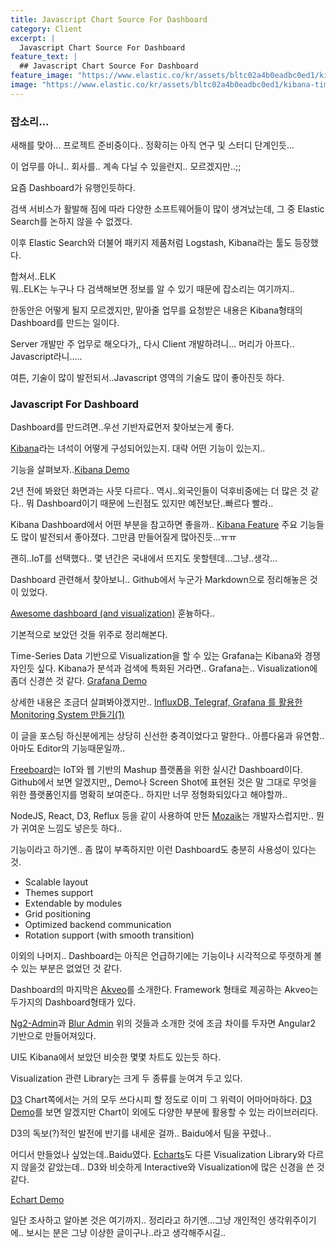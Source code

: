```yaml
---
title: Javascript Chart Source For Dashboard
category: Client
excerpt: |
  Javascript Chart Source For Dashboard
feature_text: |
  ## Javascript Chart Source For Dashboard
feature_image: "https://www.elastic.co/kr/assets/bltc02a4b0eadbc0ed1/kibana-timeseries.jpg"
image: "https://www.elastic.co/kr/assets/bltc02a4b0eadbc0ed1/kibana-timeseries.jpg"
---
```


### 잡소리...

새해를 맞아... 프로젝트 준비중이다..
정확히는 아직 연구 및 스터디 단계인듯...

이 업무를 아니..
회사를.. 계속 다닐 수 있을런지.. 모르겠지만..;;

요즘 Dashboard가 유행인듯하다.

검색 서비스가 활발해 짐에 따라 다양한 소프트웨어들이 많이 생겨났는데,
그 중 Elastic Search를 논하지 않을 수 없겠다.

이후 Elastic Search와 더불어 패키지 제품처럼 Logstash, Kibana라는 툴도 등장했다.

합쳐서..ELK<br/>
뭐..ELK는 누구나 다 검색해보면 정보를 알 수 있기 때문에 잡소리는 여기까지..

한동안은 어떻게 될지 모르겠지만,
맡아줄 업무를 요청받은 내용은 Kibana형태의 Dashboard를 만드는 일이다.

Server 개발만 주 업무로 해오다가,,
다시 Client 개발하려니... 머리가 아프다..
Javascript라니.....

여튼, 기술이 많이 발전되서..Javascript 영역의 기술도 많이 좋아진듯 하다.

### Javascript For Dashboard

Dashboard를 만드려면..우선 기반자료먼저 찾아보는게 좋다.

[Kibana](https://github.com/elastic/kibana)라는 녀석이 어떻게 구성되어있는지.
대략 어떤 기능이 있는지..

기능을 살펴보자..[Kibana Demo](https://demo.elastic.co/app/kibana#/dashboard/b7be4700-6837-11e7-bd1c-eb5e5ad48f8b)

2년 전에 봐왔던 화면과는 사뭇 다르다..
역시..외국인들이 덕후비중에는 더 많은 것 같다..
뭐 Dashboard이기 때문에 느린점도 있지만 예전보단..빠르다 빨라..

Kibana Dashboard에서 어떤 부분을 참고하면 좋을까..
[Kibana Feature](https://www.elastic.co/products/kibana) 주요 기능들도 많이 발전되서 좋아졌다.
그만큼 만들어질게 많아진듯...ㅠㅠ

괜히..IoT를 선택했다..
몇 년간은 국내에서 뜨지도 못할텐데...그냥..생각...

Dashboard 관련해서 찾아보니..
Github에서 누군가 Markdown으로 정리해놓은 것이 있었다.

[Awesome dashboard (and visualization)](https://github.com/obazoud/awesome-dashboard) 훈늉하다..

기본적으로 보았던 것들 위주로 정리해본다.

Time-Series Data 기반으로 Visualization을 할 수 있는 Grafana는 Kibana와 경쟁자인듯 싶다.
Kibana가 분석과 검색에 특화된 거라면..
Grafana는.. Visualization에 좀더 신경쓴 것 같다.
[Grafana Demo](http://play.grafana.org)

상세한 내용은 조금더 살펴봐야겠지만..
[InfluxDB, Telegraf, Grafana 를 활용한 Monitoring System 만들기(1)](http://www.popit.kr/influxdb_telegraf_grafana_1/)

이 글을 포스팅 하신분에게는 상당히 신선한 충격이었다고 말한다..
아름다움과 유연함.. 아마도 Editor의 기능때문일까..

[Freeboard](https://github.com/Freeboard/freeboard)는 IoT와 웹 기반의 Mashup 플랫폼을 위한 실시간 Dashboard이다.
Github에서 보면 알겠지만,, Demo나 Screen Shot에 표현된 것은 말 그대로 무엇을 위한 플랫폼인지를 명확히 보여준다..
하지만 너무 정형화되있다고 해야할까..

NodeJS, React, D3, Reflux 등을 같이 사용하여 만든 [Mozaik](https://github.com/plouc/mozaik)는 개발자스럽지만..
뭔가 귀여운 느낌도 넣은듯 하다..

기능이라고 하기엔.. 좀 많이 부족하지만 이런 Dashboard도 충분히 사용성이 있다는 것.
  - Scalable layout
  - Themes support
  - Extendable by modules
  - Grid positioning
  - Optimized backend communication
  - Rotation support (with smooth transition)

이외의 나머지.. Dashboard는 아직은 언급하기에는 기능이나 시각적으로 뚜렷하게 볼 수 있는 부분은 없었던 것 같다.

Dashboard의 마지막은 [Akveo](https://www.akveo.com/)를 소개한다.
Framework 형태로 제공하는 Akveo는 두가지의 Dashboard형태가 있다.

[Ng2-Admin](https://www.akveo.com/ng2-admin/)과 [Blur Admin](https://www.akveo.com/blur-admin/)
위의 것들과 소개한 것에 조금 차이를 두자면 Angular2 기반으로 만들어져있다.

UI도 Kibana에서 보았던 비슷한 몇몇 차트도 있는듯 하다.

Visualization 관련 Library는 크게 두 종류를 눈여겨 두고 있다.

[D3](https://d3js.org/) Chart쪽에서는 거의 모두 쓰다시피 할 정도로 이미 그 위력이 어마어마하다.
[D3 Demo](https://github.com/d3/d3/wiki/Gallery)를 보면 알겠지만 Chart이 외에도 다양한 부분에 활용할 수 있는 라이브러리다.

D3의 독보(?)적인 발전에 반기를 내세운 걸까..
Baidu에서 팀을 꾸렸나..

어디서 만들었나 싶었는데..Baidu였다.
[Echarts](https://github.com/ecomfe/echarts)도 다른 Visualization Library와 다르지 않을것 같았는데..
D3와 비슷하게 Interactive와 Visualization에 많은 신경을 쓴 것 같다.

[Echart Demo](https://ecomfe.github.io/echarts-examples/public/)

일단 조사하고 알아본 것은 여기까지..
정리라고 하기엔...그냥 개인적인 생각위주이기에.. 보시는 분은 그냥 이상한 글이구나..라고 생각해주시길..
